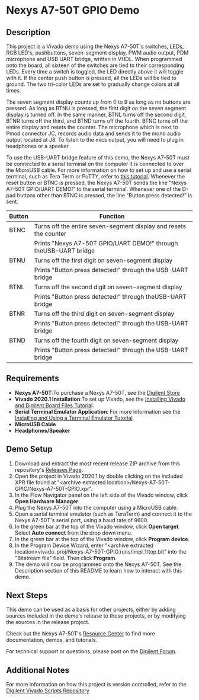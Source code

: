 Nexys A7-50T GPIO Demo
==============

Description
--------------
This project is a Vivado demo using the Nexys A7-50T's switches, LEDs, RGB LED's, pushbuttons, seven-segment display, PWM audio output, PDM microphone and USB UART bridge, written in VHDL. When programmed onto the board, all sixteen of the switches are tied to their corresponding LEDs. Every time a switch is toggled, the LED directly above it will toggle with it. If the center push button is pressed, all the LEDs will be tied to ground. The two tri-color LEDs are set to gradually change colors at all times.

The seven segment display counts up from 0 to 9 as long as no buttons are pressed. As long as BTNU is pressed, the first digit on the seven segment display is turned off. In the same manner, BTNL turns off the second digit, BTNR turns off the third, and BTND turns off the fourth. BTNC turns off the entire display and resets the counter. The microphone which is next to Pmod connector JC, records audio data and sends it to the mono audio output located at J8. To listen to the mics output, you will need to plug in headphones or a speaker. 
 
To use the USB-UART bridge feature of this demo, the Nexys A7-50T must be connected to a serial terminal on the computer it is connected to over the MicroUSB cable. For more information on how to set up and use a serial terminal, such as Tera Term or PuTTY, refer to [this tutorial](https://reference.digilentinc.com/learn/programmable-logic/tutorials/tera-term). Whenever the reset button or BTNC is pressed, the Nexys A7-50T sends the line “Nexys A7-50T GPIO/UART DEMO!” to the serial terminal. Whenever one of the D-pad buttons other than BTNC is pressed, the line “Button press detected!” is sent.

| Button | Function                                                          |
| ------ | ----------------------------------------------------------------- |
| BTNC   | Turns off the entire seven-segment display and resets the counter |
|        | Prints "Nexys A7-50T GPIO/UART DEMO!" through theUSB-UART bridge    |
| BTNU   | Turns off the first digit on seven-segment display                |                               
|        | Prints "Button press detected!" through the USB-UART bridge       |
| BTNL   | Turns off the second digit on seven-segment display               |
|        | Prints "Button press detected!" through theUSB-UART bridge        |
| BTNR   | Turns off the third digit on seven-segment display                |
|        | Prints "Button press detected!" through the USB-UART bridge       |
| BTND   | Turns off the fourth digit on seven-segment display               |
|        | Prints "Button press detected!" through the USB-UART bridge       |
 
Requirements
--------------
* **Nexys A7-50T**:To purchase a Nexys A7-50T, see the [Digilent Store](FIXME)
* **Vivado 2020.1 Installation**:To set up Vivado, see the [Installing Vivado and Digilent Board Files Tutorial](https://reference.digilentinc.com/vivado/installing-vivado/start).
* **Serial Terminal Emulator Application**: For more information see the [Installing and Using a Terminal Emulator Tutorial](https://reference.digilentinc.com/learn/programmable-logic/tutorials/tera-term).
* **MicroUSB Cable**
* **Headphones/Speaker**
 
Demo Setup
--------------
1. Download and extract the most recent release ZIP archive from this repository's [Releases Page](https://github.com/Digilent/Nexys-A7-50T-GPIO/releases).
2. Open the project in Vivado 2020.1 by double clicking on the included XPR file found at "\<archive extracted location\>/Nexys-A7-50T-GPIO/Nexys-A7-50T-GPIO.xpr".
3. In the Flow Navigator panel on the left side of the Vivado window, click **Open Hardware Manager**.
4. Plug the Nexys A7-50T into the computer using a MicroUSB cable.
5. Open a serial terminal emulator (such as TeraTerm) and connect it to the Nexys A7-50T's serial port, using a baud rate of 9600.
6. In the green bar at the top of the Vivado window, click **Open target**. Select **Auto connect** from the drop down menu.
7. In the green bar at the top of the Vivado window, click **Program device**.
8. In the Program Device Wizard, enter "\<archive extracted location\>vivado_proj/Nexys-A7-50T-GPIO.runs/impl_1/top.bit" into the "Bitstream file" field. Then click **Program**.
9. The demo will now be programmed onto the Nexys A7-50T. See the Description section of this README to learn how to interact with this demo.

Next Steps
--------------
This demo can be used as a basis for other projects, either by adding sources included in the demo's release to those projects, or by modifying the sources in the release project.

Check out the Nexys A7-50T's [Resource Center](https://reference.digilentinc.com/reference/programmable-logic/nexys-a7/start) to find more documentation, demos, and tutorials.

For technical support or questions, please post on the [Digilent Forum](https://forum.digilentinc.com).

Additional Notes
--------------
For more information on how this project is version controlled, refer to the [Digilent Vivado Scripts Repository](https://github.com/digilent/digilent-vivado-scripts)
